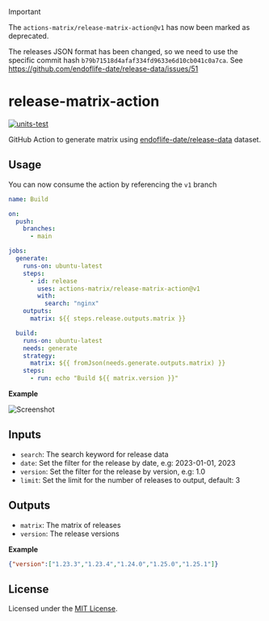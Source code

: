 > [!IMPORTANT]
>
> The `actions-matrix/release-matrix-action@v1` has now been marked as deprecated.
>
> The releases JSON format has been changed, so we need to use the specific commit hash `b79b71518d4afaf334fd9633e6d10cb041c0a7ca`.
> See https://github.com/endoflife-date/release-data/issues/51

# release-matrix-action

[![units-test](https://github.com/actions-matrix/release-matrix-action/actions/workflows/test.yml/badge.svg)](https://github.com/actions-matrix/release-matrix-action/actions/workflows/test.yml)

GitHub Action to generate matrix using [endoflife-date/release-data](https://github.com/endoflife-date/release-data) dataset.

## Usage

You can now consume the action by referencing the `v1` branch

```yaml
name: Build

on:
  push:
    branches:
      - main

jobs:
  generate:
    runs-on: ubuntu-latest
    steps:
      - id: release
        uses: actions-matrix/release-matrix-action@v1
        with:
          search: "nginx"
    outputs:
      matrix: ${{ steps.release.outputs.matrix }}

  build:
    runs-on: ubuntu-latest
    needs: generate
    strategy:
      matrix: ${{ fromJson(needs.generate.outputs.matrix) }}
    steps:
      - run: echo "Build ${{ matrix.version }}"
```

**Example**

<picture>
  <source media="(prefers-color-scheme: dark)" srcset="https://github.com/actions-matrix/release-matrix-action/assets/4363857/fc5b4255-d1f4-4334-b2e3-bbb3274bf58a">
  <source media="(prefers-color-scheme: light)" srcset="https://github.com/actions-matrix/release-matrix-action/assets/4363857/b1fcd735-aad5-420e-a907-fe2a6e255cae">
  <img alt="Screenshot" src="https://github.com/actions-matrix/release-matrix-action/assets/4363857/b1fcd735-aad5-420e-a907-fe2a6e255cae">
</picture>

## Inputs

- `search`: The search keyword for release data
- `date`: Set the filter for the release by date, e.g: 2023-01-01, 2023
- `version`: Set the filter for the release by version, e.g: 1.0
- `limit`: Set the limit for the number of releases to output, default: 3

## Outputs

- `matrix`: The matrix of releases
- `version`: The release versions

**Example**

```json
{"version":["1.23.3","1.23.4","1.24.0","1.25.0","1.25.1"]}
```

## License
Licensed under the [MIT License](./LICENSE).

